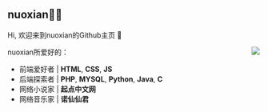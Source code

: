 ## nuoxian👨‍💻
Hi, 欢迎来到nuoxian的Github主页 👋

<img align="right" src="https://github-readme-stats.vercel.app/api?username=nuoxian233&count_private=true&show_icons=true" />



nuoxian所爱好的：

- 前端爱好者 | **HTML**, **CSS**, **JS**
- 后端探索者 | **PHP**, **MYSQL**, **Python**, **Java**, **C**
- 网络小说家 | **起点中文网**
- 网络音乐家 | **诺仙仙君**
